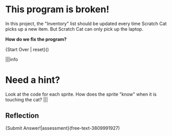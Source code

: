 # This program is broken!
In this project, the "Inventory" list should be updated every time Scratch Cat picks up a new item. But Scratch Cat can only pick up the laptop.

**How do we ﬁx the program?**

{Start Over | reset}()

|||info
# Need a hint?
Look at the code for each sprite. How does the sprite "know" when it is touching the cat?
|||

## Reflection
{Submit Answer!|assessment}(free-text-3809991927)